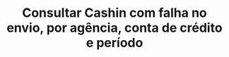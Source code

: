---
title: Consultar Cashin com falha no envio, por agência, conta de crédito e período
api:
  file: readme-hml-operations.json
  operationId: get_v1-cashin-callback-fail-agency-account
hidden: false
---